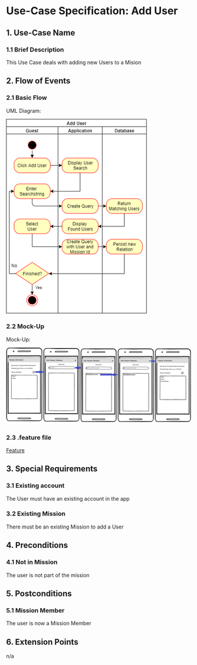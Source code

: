 # Use-Case Specification: Add User


## 1. Use-Case Name 
### 1.1 Brief Description
This Use Case deals with adding new Users to a Mision

## 2. Flow of Events
### 2.1 Basic Flow 
UML Diagram: 

![UML][]

### 2.2 Mock-Up
Mock-Up:

![Mock][]

### 2.3 .feature file

[Feature](https://github.com/Mert-Guenduez/learnityourself/blob/master/app/src/androidTest/assets/res/AddUser.feature)

## 3. Special Requirements
### 3.1 Existing account
The User must have an existing account in the app
### 3.2 Existing Mission
There must be an existing Mission to add a User

## 4. Preconditions
### 4.1 Not in Mission
The user is not part of the mission

## 5. Postconditions 
### 5.1 Mission Member
The user is now a Mission Member

## 6. Extension Points
n/a

<!-- picture links -->
[UML]: https://raw.githubusercontent.com/Mert-Guenduez/learnityourself/master/Documentation/UC/AddUser/UML_AddUser.png "UML Diagram"
[Mock]: https://raw.githubusercontent.com/Mert-Guenduez/learnityourself/master/Documentation/UC/AddUser/AddUser_Mockup.png "Mockup"
